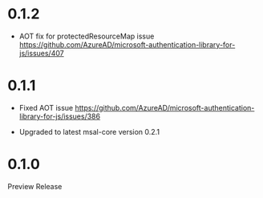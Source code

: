 # 0.1.2
* AOT fix for protectedResourceMap issue  https://github.com/AzureAD/microsoft-authentication-library-for-js/issues/407

# 0.1.1
* Fixed AOT issue https://github.com/AzureAD/microsoft-authentication-library-for-js/issues/386

* Upgraded to latest msal-core version 0.2.1


# 0.1.0
Preview Release 

